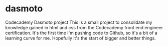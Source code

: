 # dasmoto
Codecademy Dasmoto project
This is a small project to consolidate my knowledge gained in html and css from the Codecademy front end engineer certification. It's the first time I'm pushing code to Github, so it's a bit of a learning curve for me. Hopefully it's the start of bigger and better things. 
